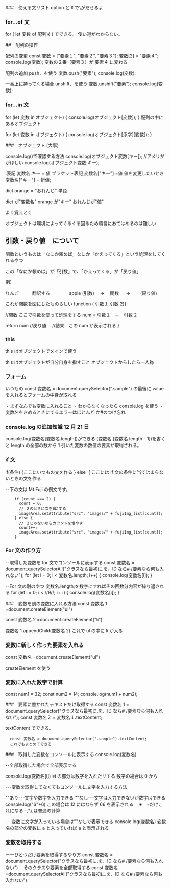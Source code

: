 ###　使える文リスト
option と ¥ で\がだせるよ

### for...of 文

for ( let 変数 of 配列){
}
でできる。
使い道がわからない。

##　配列の操作

配列の変更
const 変数 = ["要素１", "要素２", "要素３"];
変数[2] = "要素４";
console.log(変数);
変数の２番（要素３）が 要素４ に変わる

配列の追加
push、を使う
変数.push("要素");
console.log(変数);

一番上に持ってくる場合
unshift、を使う
変数.unshift("要素");
console.log(変数);

### for...in 文

for (let 変数 in オブジェクト) {
console.log(オブジェクト[変数]);
}
配列の中にあるオブジェクト

for (let 変数 in オブジェクト) {
console.log(オブジェクト[添字][変数]);
}

###　オブジェクト (大事)

console.log()で確認する方法 console.log(オブジェクト変数[キー]); //アメリががほしい
console.log(オブジェクト変数.キー);

.表記
変数名.キー = 値
ブラケット表記
変数名["キー"] =値
値を変更したいとき　
変数名["キー"] = 新値;

dict.orange = "おれんじ"
単語

dict が"変数名"
orange が"キー"
おれんじが"値"

よく覚えとく

オブジェクトは環境によってぐるぐる回るため順番にあてはめるのは難しい

## 引数・戻り値　について

関数というものは「なにか頼めば」なにか「かえってくる」という処理をしてくれるやつ

この「なにか頼めば」が「引数」で、「かえってくる」が「戻り値」

例）

りんご　　　翻訳する　　　　 apple
(引数)　 → 　関数 　 → 　　(戻り値)

これが関数を図にしたものらしい
function ( 引数１,引数 2){

//関数
ここで引数を使って処理をする
num = 引数１　＋　引数 2

return num //戻り値
　//結果　この num が表示される
}

### this

this はオブジェクトでメインで使う

this はオブジェクトが自分自身を指すこと
オブジェクトからしたら一人称

### フォーム

いつもの const 変数名 = document.querySelector(".sample")
の最後に.value を入れるとフォームの中身が取れる

・まずなんでも変数に入れること
・わからなくなったら console.log を使う
・変数名をきめるときにでるエラーはほとんど.か#のつけ忘れ

### console.log の追加知識 12 月 21 日

console.log(変数名[変数名.length])ができる
(変数名.[変数名.length - 1])を書くと length の全部の数から 1 引いた変数の数値の要素が取得される。

### if 文

if(条件)
{ここにいつもの文を作る
}
else｛
ここには if 文の条件に当てはまらないときの文を作る

--下の文は Mt.Fuji の例文です。

        if (count === 2) {
          count = 0;
          // ２のときに次を0にする
          imageArea.setAttribute("src", "images/" + fujiImg_list[count]);
        } else {
          // ２じゃないならカウントを増やす
          count++;
          imageArea.setAttribute("src", "images/" + fujiImg_list[count]);
        }

### For 文の作り方

--取得した変数を for 文でコンソールに表示する
const 変数名 = document.querySelectorAll("クラスなら最初に.を、ID なら# /要素なら何も入れない");
for (let i = 0; i < 変数名.length; i++) {
console.log(変数名[i]);
}

--For 文の別のやつ
変数名.length;を数字にすればその回数分内容が繰り返される
for (let i = 0; i < //9//; i++) {
console.log(変数名[i]);
}

###　変数を別の変数に入れる方法
const 変数名 1 =document.createElement("ul")

const 変数名 2 =document.createElement("li")

変数名 1.appendChild(変数名 2)
これで ul の中に li が入る

### 変数に新しく作った要素を入れる

const 変数名 =document.createElement("ul")

createElement を使う

### 変数に入れた数字で計算

const num1 = 32;
const num2 = 14;
console.log(num1 + num2);

###　要素に書かれたテキストだけ取得する
const 変数名 1 = document.querySelector("クラスなら最初に.を、ID なら# /要素なら何も入れない");
const 変数名２ = 変数名１.textContent;

textContent でできる。

      const 変数名 = document.querySelector(".sample").textContent;
      これでもまとめてできる

###　取得した変数をコンソールに表示する
console.log(変数名)

--全部取得した場合で全部表示する

console.log(変数名[i])
※i の部分は数字を入れたリする
数字の場合は 0 から

---変数を取得してなくてもコンソールに文字を入力する方法

""あり---文字や数字を入力できる
""なし---文字は入力できないが数字はできる
console.log("6"+6)
この場合は 12 にはならず 66 を表示される 　※　+だけこれになる -,\*,/,は普通の計算

---変数に文字が入っている場合は""なしで表示できる
console.log(変数名)
変数名の部分の変数に a と入っていれば a と表示される

### 変数を取得する

ーーひとつだけ要素を取得するやり方
const 変数名 = document.querySelector("クラスなら最初に.を、ID なら# /要素なら何も入れない")
--そのクラスや要素を全部取得する
const 変数名　=document.querySelectorAll("クラスなら最初に.を、ID なら# /要素なら何も入れない")
